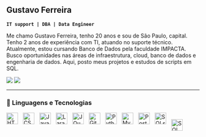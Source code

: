 ## Gustavo Ferreira

**`IT support | DBA | Data Engineer`**

Me chamo Gustavo Ferreira, tenho 20 anos e sou de São Paulo, capital. Tenho 2 anos de experiência com TI, atuando no suporte técnico. Atualmente, estou cursando Banco de Dados pela faculdade IMPACTA. Busco oportunidades nas áreas de infraestrutura, cloud, banco de dados e engenharia de dados. Aqui, posto meus projetos e estudos de scripts em SQL.

<div> 
  <a href = "ferreiragu12345@gmail.com"><img src="https://img.shields.io/badge/-Gmail-%23333?style=for-the-badge&logo=gmail&logoColor=white" target="_blank"></a>
  <a href="https://www.linkedin.com/in/gustavo-ferreira-de-souza-a58608198/" target="_blank"><img src="https://img.shields.io/badge/-LinkedIn-%230077B5?style=for-the-badge&logo=linkedin&logoColor=white" target="_blank"></a> 
  
</div>

---
  
### 🤖 Linguagens e Tecnologias

<img 
    align="left" 
    alt="HTML"
    title="HTML" 
    width="30px" 
    style="padding-right: 10px;" 
    src="https://cdn.jsdelivr.net/gh/devicons/devicon@latest/icons/html5/html5-original.svg" 
/>
<img 
    align="left" 
    alt="CSS" 
    title="CSS"
    width="30px" 
    style="padding-right: 10px;" 
    src="https://cdn.jsdelivr.net/gh/devicons/devicon@latest/icons/css3/css3-original.svg" 
/>
<img 
    align="left" 
    alt="JavaScript" 
    title="JavaScript"
    width="30px" 
    style="padding-right: 10px;" 
    src="https://cdn.jsdelivr.net/gh/devicons/devicon@latest/icons/javascript/javascript-original.svg" 
/>
<img 
    align="left" 
    alt="Laravel" 
    title="Laravel"
    width="30px" 
    style="padding-right: 10px;" 
    src="https://cdn.jsdelivr.net/gh/devicons/devicon@latest/icons/laravel/laravel-original.svg" 
/>
<img 
    align="left" 
    alt="JQuery" 
    title="JQuery"
    width="30px" 
    style="padding-right: 10px;" 
    src="https://cdn.jsdelivr.net/gh/devicons/devicon@latest/icons/jquery/jquery-original.svg" 
/>
<img 
    align="left" 
    alt="Git" 
    title="Git"
    width="30px" 
    style="padding-right: 10px;" 
    src="https://cdn.jsdelivr.net/gh/devicons/devicon@latest/icons/git/git-original.svg" 
/>
<img 
    align="left" 
    alt="Python" 
    title="Python"
    width="30px" 
    style="padding-right: 10px;" 
    src="https://cdn.jsdelivr.net/gh/devicons/devicon@latest/icons/python/python-original.svg" 
/>
<img
    align="left" 
    alt="Mysql" 
    title="Mysql"
    width="30px" 
    style="padding-right: 10px;" 
 src="https://cdn.jsdelivr.net/gh/devicons/devicon@latest/icons/mysql/mysql-plain-wordmark.svg"
/>
<img
    align="left" 
    alt="Postegre" 
    title="Postegre"
    width="30px" 
    style="padding-right: 10px;" 
 src="https://cdn.jsdelivr.net/gh/devicons/devicon@latest/icons/postgresql/postgresql-original.svg"
/>
<img
   align="left" 
    alt="SQLserver" 
    title="SQLserver"
    width="30px" 
    style="padding-right: 10px;" 
 src="https://cdn.jsdelivr.net/gh/devicons/devicon@latest/icons/microsoftsqlserver/microsoftsqlserver-original-wordmark.svg" 
/>                              
<img
   align="left" 
   alt="SQL" 
   title="SQL"
   width="30px" 
   style="padding-right: 10px;" 
 src="https://cdn.jsdelivr.net/gh/devicons/devicon@latest/icons/azuresqldatabase/azuresqldatabase-original.svg" 
/>
          
<br/>
<br/>



